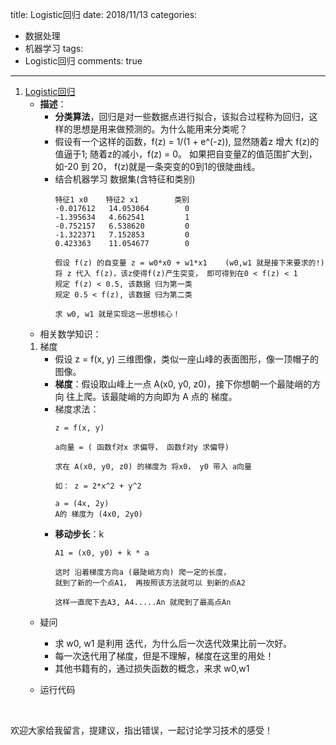 title: Logistic回归
date: 2018/11/13
categories:
- 数据处理
- 机器学习
tags:
-  Logistic回归
comments: true
---

1. [Logistic回归](https://github.com/apachecn/MachineLearning/blob/master/docs/5.Logistic%E5%9B%9E%E5%BD%92.md)
    - **描述**：
        - **分类算法**，回归是对一些数据点进行拟合，该拟合过程称为回归，这样的思想是用来做预测的。为什么能用来分类呢？
        - 假设有一个这样的函数，f(z) = 1/(1 + e^(-z)), 显然随着z 增大 f(z)的值逼于1; 随着z的减小，f(z) = 0。 如果把自变量Z的值范围扩大到，如-20 到 20， f(z)就是一条突变的0到1的很陡曲线。
        - 结合机器学习 数据集(含特征和类别)
            ```
            特征1 x0    特征2 x1        类别
            -0.017612	14.053064	     0
            -1.395634	4.662541	     1
            -0.752157	6.538620	     0
            -1.322371	7.152853	     0
            0.423363	11.054677	     0
            
            假设 f(z) 的自变量 z = w0*x0 + w1*x1    (w0,w1 就是接下来要求的!)
            将 z 代入 f(z)，该z使得f(z)产生突变， 即可得到在0 < f(z) < 1 
            规定 f(z) < 0.5, 该数据 归为第一类
            规定 0.5 < f(z), 该数据 归为第二类
            
            求 w0, w1 就是实现这一思想核心！
            ```
    - 相关数学知识：
    1. 梯度
        - 假设 z = f(x, y) 三维图像，类似一座山峰的表面图形，像一顶帽子的图像。
        - **梯度**：假设取山峰上一点 A(x0, y0, z0)，接下你想朝一个最陡峭的方向 往上爬。该最陡峭的方向即为 A 点的 梯度。
        - 梯度求法：
            ```
            z = f(x, y)
            
            a向量 = ( 函数f对x 求偏导， 函数f对y 求偏导)
            
            求在 A(x0, y0, z0) 的梯度为 将x0， y0 带入 a向量
            
            如： z = 2*x^2 + y^2
            
            a = (4x, 2y)
            A的 梯度为 (4x0, 2y0)
            ```
        - **移动步长**：k
            ```
            A1 = (x0, y0) + k * a
            
            这时 沿着梯度方向a (最陡峭方向) 爬一定的长度，
            就到了新的一个点A1， 再按照该方法就可以 到新的点A2
            
            这样一直爬下去A3, A4.....An 就爬到了最高点An
            ```
    - 疑问
        - 求 w0, w1 是利用 迭代，为什么后一次迭代效果比前一次好。
        - 每一次迭代用了梯度，但是不理解，梯度在这里的用处！
        - 其他书籍有的，通过损失函数的概念，来求 w0,w1
    - 运行代码

      ​    


欢迎大家给我留言，提建议，指出错误，一起讨论学习技术的感受！
